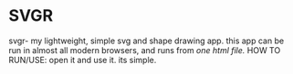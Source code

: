 # SVGR
svgr- my lightweight, simple svg and shape drawing app.
this app can be run in almost all modern browsers, and runs from *one html file.*
HOW TO RUN/USE:
open it and use it. its simple.
